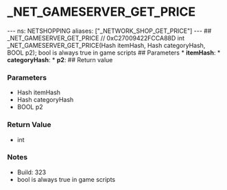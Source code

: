 # _NET_GAMESERVER_GET_PRICE

--- ns: NETSHOPPING aliases: ["_NETWORK_SHOP_GET_PRICE"] --- ## _NET_GAMESERVER_GET_PRICE  // 0xC27009422FCCA88D int _NET_GAMESERVER_GET_PRICE(Hash itemHash, Hash categoryHash, BOOL p2);  bool is always true in game scripts  ## Parameters * **itemHash**: * **categoryHash**: * **p2**:  ## Return value

### Parameters
* Hash itemHash
* Hash categoryHash
* BOOL p2

### Return Value
* int

### Notes
* Build: 323
* bool is always true in game scripts

